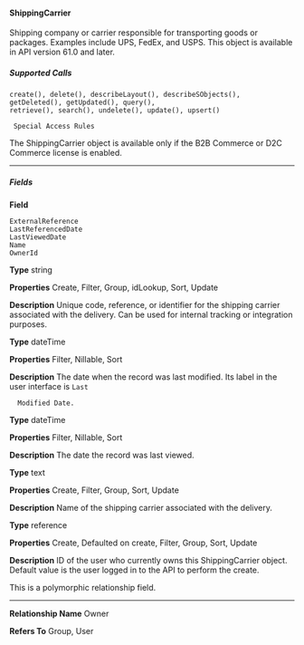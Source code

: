 #### ShippingCarrier

Shipping company or carrier responsible for transporting goods or packages. Examples include UPS, FedEx, and USPS. This object is
available in API version 61.0 and later.

##### Supported Calls
```
create(), delete(), describeLayout(), describeSObjects(), getDeleted(), getUpdated(), query(),
retrieve(), search(), undelete(), update(), upsert()

 Special Access Rules

```
The ShippingCarrier object is available only if the B2B Commerce or D2C Commerce license is enabled.


-----

##### Fields

**Field**
```
ExternalReference
LastReferencedDate
LastViewedDate
Name
OwnerId

```

**Type**
string

**Properties**
Create, Filter, Group, idLookup, Sort, Update

**Description**
Unique code, reference, or identifier for the shipping carrier associated with the delivery. Can
be used for internal tracking or integration purposes.

**Type**
dateTime

**Properties**
Filter, Nillable, Sort

**Description**
The date when the record was last modified. Its label in the user interface is `Last`
```
  Modified Date.

```
**Type**
dateTime

**Properties**
Filter, Nillable, Sort

**Description**
The date the record was last viewed.

**Type**
text

**Properties**
Create, Filter, Group, Sort, Update

**Description**
Name of the shipping carrier associated with the delivery.

**Type**
reference

**Properties**
Create, Defaulted on create, Filter, Group, Sort, Update

**Description**
ID of the user who currently owns this ShippingCarrier object. Default value is the user logged
in to the API to perform the create.

This is a polymorphic relationship field.


-----

**Relationship Name**
Owner

**Refers To**
Group, User
